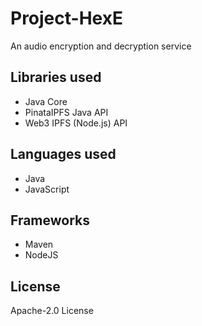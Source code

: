 # Project-HexE

An audio encryption and decryption service

## Libraries used
 - Java Core
 - PinataIPFS Java API
 - Web3 IPFS (Node.js) API

## Languages used
 - Java
 - JavaScript

## Frameworks
 - Maven
 - NodeJS

## License
Apache-2.0 License
